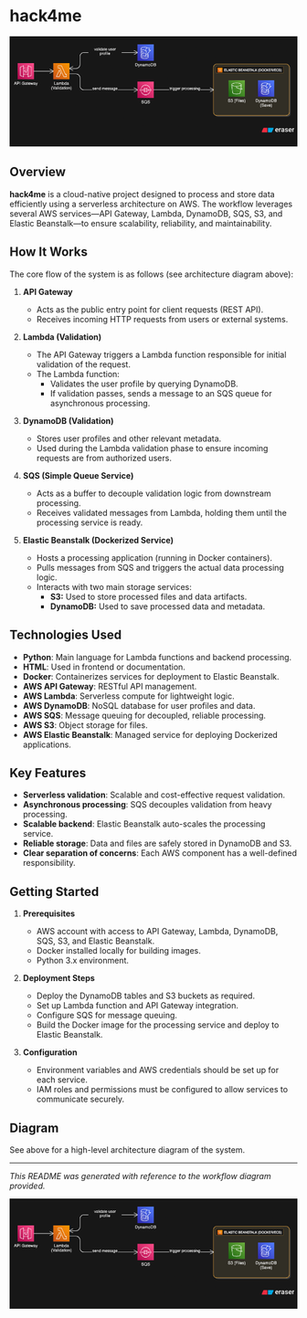 # hack4me

![System Architecture](docs/img/diagram.png)

## Overview

**hack4me** is a cloud-native project designed to process and store data efficiently using a serverless architecture on AWS. The workflow leverages several AWS services—API Gateway, Lambda, DynamoDB, SQS, S3, and Elastic Beanstalk—to ensure scalability, reliability, and maintainability.

## How It Works

The core flow of the system is as follows (see architecture diagram above):

1. **API Gateway**
    - Acts as the public entry point for client requests (REST API).
    - Receives incoming HTTP requests from users or external systems.

2. **Lambda (Validation)**
    - The API Gateway triggers a Lambda function responsible for initial validation of the request.
    - The Lambda function:
        - Validates the user profile by querying DynamoDB.
        - If validation passes, sends a message to an SQS queue for asynchronous processing.

3. **DynamoDB (Validation)**
    - Stores user profiles and other relevant metadata.
    - Used during the Lambda validation phase to ensure incoming requests are from authorized users.

4. **SQS (Simple Queue Service)**
    - Acts as a buffer to decouple validation logic from downstream processing.
    - Receives validated messages from Lambda, holding them until the processing service is ready.

5. **Elastic Beanstalk (Dockerized Service)**
    - Hosts a processing application (running in Docker containers).
    - Pulls messages from SQS and triggers the actual data processing logic.
    - Interacts with two main storage services:
        - **S3:** Used to store processed files and data artifacts.
        - **DynamoDB:** Used to save processed data and metadata.

## Technologies Used

- **Python**: Main language for Lambda functions and backend processing.
- **HTML**: Used in frontend or documentation.
- **Docker**: Containerizes services for deployment to Elastic Beanstalk.
- **AWS API Gateway**: RESTful API management.
- **AWS Lambda**: Serverless compute for lightweight logic.
- **AWS DynamoDB**: NoSQL database for user profiles and data.
- **AWS SQS**: Message queuing for decoupled, reliable processing.
- **AWS S3**: Object storage for files.
- **AWS Elastic Beanstalk**: Managed service for deploying Dockerized applications.

## Key Features

- **Serverless validation**: Scalable and cost-effective request validation.
- **Asynchronous processing**: SQS decouples validation from heavy processing.
- **Scalable backend**: Elastic Beanstalk auto-scales the processing service.
- **Reliable storage**: Data and files are safely stored in DynamoDB and S3.
- **Clear separation of concerns**: Each AWS component has a well-defined responsibility.

## Getting Started

1. **Prerequisites**
    - AWS account with access to API Gateway, Lambda, DynamoDB, SQS, S3, and Elastic Beanstalk.
    - Docker installed locally for building images.
    - Python 3.x environment.

2. **Deployment Steps**
    - Deploy the DynamoDB tables and S3 buckets as required.
    - Set up Lambda function and API Gateway integration.
    - Configure SQS for message queuing.
    - Build the Docker image for the processing service and deploy to Elastic Beanstalk.

3. **Configuration**
    - Environment variables and AWS credentials should be set up for each service.
    - IAM roles and permissions must be configured to allow services to communicate securely.

## Diagram

See above for a high-level architecture diagram of the system.

---

*This README was generated with reference to the workflow diagram provided.*

![System Architecture](docs/img/diagram.png)
